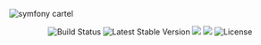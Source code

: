 ![symfony cartel](https://github.com/dkaerit/symfony-api-rest/assets/24440929/0e28af89-cdce-4c92-acf9-bccca14ac3f6)

<p align="center">
    <img src="https://travis-ci.org/symfony/symfony.svg" alt="Build Status">
    <img src="https://img.shields.io/packagist/v/symfony/symfony" alt="Latest Stable Version">
    <img src="https://img.shields.io/github/commit-activity/y/dkaerit/your-repo?color=blueviolet">
    <img src="https://img.shields.io/github/downloads/dkaerit/your-repo/total?color=blueviolet">
    <img src="https://img.shields.io/badge/license-MIT-blueviolet" alt="License">
</p>

